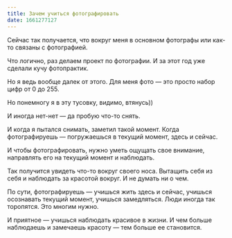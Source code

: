 ```yaml
---
title: Зачем учиться фотографировать
date: 1661277127
---
```

Сейчас так получается, что вокруг меня в основном фотографы или как-то связаны с фотографией.

Что логично, раз делаем проект по фотографии. И за этот год уже сделали кучу фотопрактик.

Но я ведь вообще далек от этого. Для меня фото — это просто набор цифр от 0 до 255.

Но понемногу я в эту тусовку, видимо, втянусь))

И иногда нет-нет — да пробую что-то снять.

И когда я пытался снимать, заметил такой момент. Когда фотографируешь — погружаешься в текущий момент, здесь и сейчас.

И чтобы фотографировать, нужно уметь ощущать свое внимание, направлять его на текущий момент и наблюдать.

Так получится увидеть что-то вокруг своего носа. Вытащить себя из себя и наблюдать за красотой вокруг. И не думать ни о чем.

По сути, фотографируешь — учишься жить здесь и сейчас, учишься осознавать текущий момент, учишься замедляться. Люди иногда так торопятся. Это многим нужно.

И приятное — учишься наблюдать красивое в жизни. И чем больше наблюдаешь и замечаешь красоту — тем больше ее становится.